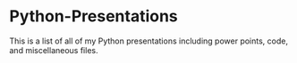 # Python-Presentations
This is a list of all of my Python presentations including power points, code, and miscellaneous files.
